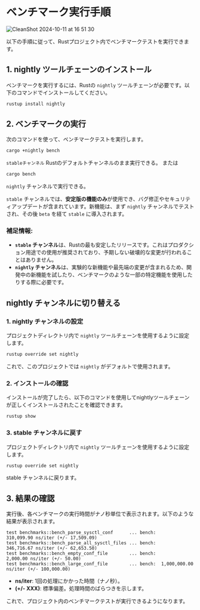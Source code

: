 # ベンチマーク実行手順
![CleanShot 2024-10-11 at 16 51 30](https://github.com/user-attachments/assets/fa2d54dc-92c0-4c66-9ba6-00f49547951d)


以下の手順に従って、Rustプロジェクト内でベンチマークテストを実行できます。

## 1. **nightly ツールチェーンのインストール**

ベンチマークを実行するには、Rustの `nightly` ツールチェーンが必要です。以下のコマンドでインストールしてください。

```bash
rustup install nightly
```


## 2. **ベンチマークの実行**

次のコマンドを使って、ベンチマークテストを実行します。
```bash
cargo +nightly bench
```
`stableチャンネル` Rustのデフォルトチャンネルのまま実行できる。
または
```bash
cargo bench
```
`nightly` チャンネルで実行できる。


`stable` チャンネルでは、**安定版の機能のみ**が使用でき、バグ修正やセキュリティアップデートが含まれています。新機能は、まず `nightly` チャンネルでテストされ、その後 `beta` を経て `stable` に導入されます。

### 補足情報:
- **`stable` チャンネル**は、Rustの最も安定したリリースです。これはプロダクション用途での使用が推奨されており、予期しない破壊的な変更が行われることはありません。
- **`nightly` チャンネル**は、実験的な新機能や最先端の変更が含まれるため、開発中の新機能を試したり、ベンチマークのような一部の特定機能を使用したりする際に必要です。


## nightly チャンネルに切り替える

### 1. **nightly チャンネルの設定**

プロジェクトディレクトリ内で `nightly` ツールチェーンを使用するように設定します。

```bash
rustup override set nightly
```

これで、このプロジェクトでは `nightly` がデフォルトで使用されます。

### 2. インストールの確認
インストールが完了したら、以下のコマンドを使用してnightlyツールチェーンが正しくインストールされたことを確認できます。
```bash
rustup show
```

### 3. **stable チャンネルに戻す**

プロジェクトディレクトリ内で `nightly` ツールチェーンを使用するように設定します。

```bash
rustup override set nightly
```

stable チャンネルに戻ります。


## 3. **結果の確認**

実行後、各ベンチマークの実行時間がナノ秒単位で表示されます。以下のような結果が表示されます。

```
test benchmarks::bench_parse_sysctl_conf      ... bench:     310,099.90 ns/iter (+/- 17,509.09)
test benchmarks::bench_parse_all_sysctl_files ... bench:     346,716.67 ns/iter (+/- 62,653.50)
test benchmarks::bench_empty_conf_file        ... bench:       2,000.00 ns/iter (+/- 50.00)
test benchmarks::bench_large_conf_file        ... bench:  1,000,000.00 ns/iter (+/- 100,000.00)
```

- **ns/iter**: 1回の処理にかかった時間（ナノ秒）。
- **(+/- XXX)**: 標準偏差。処理時間のばらつきを示します。

これで、プロジェクト内のベンチマークテストが実行できるようになります。

